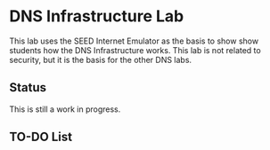 # DNS Infrastructure Lab

This lab uses the SEED Internet Emulator as the basis
to show show students how the DNS Infrastructure 
works. This lab is not related to security, but it is the 
basis for the other DNS labs. 


## Status

This is still a work in progress. 


## TO-DO List

